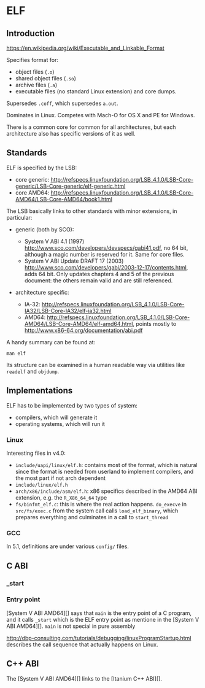 # ELF

## Introduction

<https://en.wikipedia.org/wiki/Executable_and_Linkable_Format>

Specifies format for:

- object files (`.o`)
- shared object files (`.so`)
- archive files (`.a`)
- executable files (no standard Linux extension) and core dumps.

Supersedes `.coff`, which supersedes `a.out`.

Dominates in Linux. Competes with Mach-O for OS X and PE for Windows.

There is a common core for common for all architectures, but each architecture also has specific versions of it as well.

## Standards

ELF is specified by the LSB:

- core generic: <http://refspecs.linuxfoundation.org/LSB_4.1.0/LSB-Core-generic/LSB-Core-generic/elf-generic.html>
- core AMD64: <http://refspecs.linuxfoundation.org/LSB_4.1.0/LSB-Core-AMD64/LSB-Core-AMD64/book1.html>

The LSB basically links to other standards with minor extensions, in particular:

-   generic (both by SCO):

    - System V ABI 4.1 (1997) <http://www.sco.com/developers/devspecs/gabi41.pdf>, no 64 bit, although a magic number is reserved for it. Same for core files.
    - System V ABI Update DRAFT 17 (2003) <http://www.sco.com/developers/gabi/2003-12-17/contents.html>, adds 64 bit. Only updates chapters 4 and 5 of the previous document: the others remain valid and are still referenced.

-   architecture specific:

    - IA-32:  <http://refspecs.linuxfoundation.org/LSB_4.1.0/LSB-Core-IA32/LSB-Core-IA32/elf-ia32.html>
    - AMD64: <http://refspecs.linuxfoundation.org/LSB_4.1.0/LSB-Core-AMD64/LSB-Core-AMD64/elf-amd64.html>, points mostly to <http://www.x86-64.org/documentation/abi.pdf>

A handy summary can be found at:

    man elf

Its structure can be examined in a human readable way via utilities like `readelf` and `objdump`.

## Implementations

ELF has to be implemented by two types of system:

- compilers, which will generate it
- operating systems, which will run it

### Linux

Interesting files in v4.0:

- `include/uapi/linux/elf.h`: contains most of the format, which is natural since the format is needed from userland to implement compilers, and the most part if not arch dependent
- `include/linux/elf.h`
- `arch/x86/include/asm/elf.h`: x86 specifics described in the AMD64 ABI extension, e.g. the `R_X86_64_64` type
- `fs/binfmt_elf.c`: this is where the real action happens. `do_execve` in `src/fs/exec.c` from the system call calls `load_elf_binary`, which prepares everything and culminates in a call to `start_thread`

### GCC

In 5.1, definitions are under various `config/` files.

## C ABI

### _start

### Entry point

[System V ABI AMD64][] says that `main` is the entry point of a C program, and it calls `_start`  which is the ELF entry point as mentione in the [System V ABI AMD64][]. `main` is not special in pure assembly 

<http://dbp-consulting.com/tutorials/debugging/linuxProgramStartup.html> describes the call sequence that actually happens on Linux.

## C++ ABI

The [System V ABI AMD64][] links to the [Itanium C++ ABI][].
